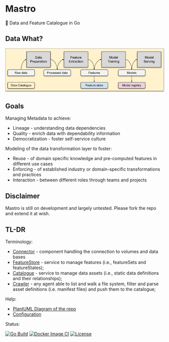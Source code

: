 # Mastro

👷 Data and Feature Catalogue in Go 

## Data What?
![ML Process](img/ml_dev_process.png)

## Goals
Managing Metadata to achieve:
- Lineage - understanding data dependencies
- Quality - enrich data with dependability information
- Democratization - foster self-service culture

Modeling of the data transformation layer to foster:
- Reuse - of domain specific knowledge and pre-computed features in different use cases
- Enforcing - of established industry or domain-specific transformations and practices
- Interaction - between different roles through teams and projects

## Disclaimer

Mastro is still on development and largely untested. Please fork the repo and extend it at wish.

## TL-DR

Terminology:
* [Connector](doc/CONNECTORS.md) - component handling the connection to volumes and data bases
* [FeatureStore](doc/FEATURESTORE.md) - service to manage features (i.e., featureSets and featureStates);
* [Catalogue](doc/CATALOGUE.md) - service to manage data assets (i.e., static data definitions and their relationships);
* [Crawler](doc/CRAWLERS.md) - any agent able to list and walk a file system, filter and parse asset definitions (i.e. manifest files) and push them to the catalogue;

Help:
* [PlantUML Diagram of the repo](https://www.dumels.com/diagram/2e5f820a-1822-4852-8259-4811deefa789)
* [Configuration](doc/CONFIGURATION.md)

Status:

[![Go Build](https://github.com/pilillo/mastro/actions/workflows/go-build.yml/badge.svg)](https://github.com/pilillo/mastro/actions/workflows/go-build.yml)
[![Docker Image CI](https://github.com/pilillo/mastro/actions/workflows/docker-image.yml/badge.svg?branch=main)](https://github.com/pilillo/mastro/actions/workflows/docker-image.yml)
[![License](https://img.shields.io/badge/License-Apache%202.0-blue.svg)](https://opensource.org/licenses/Apache-2.0)
